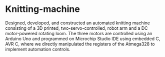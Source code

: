 # Knitting-machine
Designed, developed, and constructed an automated knitting machine consisting of a 3D printed, two-servo-controlled, robot arm and a DC motor-powered rotating loom. The three motors are controlled using an Arduino Uno and programmed on Microchip Studio IDE using embedded C, AVR C, where we directly manipulated the registers of the Atmega328 to implement automation controls. 
